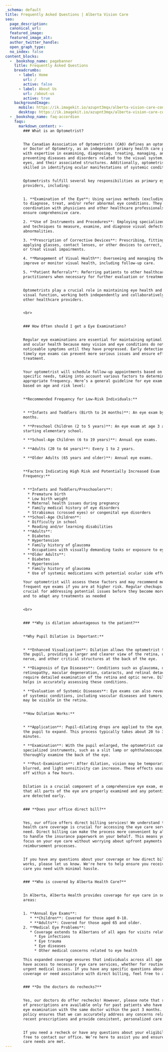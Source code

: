 ```yaml
---
_schema: default
title: Frequently Asked Questions | Alberta Vision Care
seo:
  page_description:
  canonical_url:
  featured_image:
  featured_image_alt:
  author_twitter_handle:
  open_graph_type:
  no_index: false
content_blocks:
  - _bookshop_name: pagebanner
    title: Frequently Asked Questions
    breadcrumbs:
      - label: Home
        url: /
        active: false
      - label: About Us
        url: /about-us
        active: true
    backgroundImage:
      mobile: https://ik.imagekit.io/azupnt3mqx/alberta-vision-care-contact-us.webp
      desktop: https://ik.imagekit.io/azupnt3mqx/alberta-vision-care-contact-us.webp
  - _bookshop_name: faq-accordion
    faqs:
      markdown_content: >-
        ### What is an Optometrist?


        The Canadian Association of Optometrists (CAO) defines an optometrist,
        or Doctor of Optometry, as an independent primary health care provider
        with expertise in examining, diagnosing, treating, managing, and
        preventing diseases and disorders related to the visual system, the
        eyes, and their associated structures. Additionally, optometrists are
        skilled in identifying ocular manifestations of systemic conditions.


        Optometrists fulfill several key responsibilities as primary eye care
        providers, including:


        1. **Examination of the Eye**: Using various methods (excluding surgery)
        to diagnose, treat, and/or refer abnormal eye conditions. They work in
        coordination with physicians and other healthcare professionals to
        ensure comprehensive care.

        2. **Use of Instruments and Procedures**: Employing specialized tools
        and techniques to measure, examine, and diagnose visual defects or eye
        abnormalities.

        3. **Prescription of Corrective Devices**: Prescribing, fitting, and
        applying glasses, contact lenses, or other devices to correct, relieve,
        or treat visual impairments.

        4. **Management of Visual Health**: Overseeing and managing therapy to
        improve or monitor visual health, including follow-up care.

        5. **Patient Referrals**: Referring patients to other healthcare
        practitioners when necessary for further evaluation or treatment.


        Optometrists play a crucial role in maintaining eye health and overall
        visual function, working both independently and collaboratively with
        other healthcare providers.


        <br>


        ### How Often should I get a Eye Examinations?


        Regular eye examinations are essential for maintaining optimal vision
        and ocular health because many vision and eye conditions do not present
        noticeable symptoms until they have progressed. Early detection through
        timely eye exams can prevent more serious issues and ensure effective
        treatment.


        Your optometrist will schedule follow-up appointments based on your
        specific needs, taking into account various factors to determine the
        appropriate frequency. Here’s a general guideline for eye exam frequency
        based on age and risk level:


        **Recommended Frequency for Low-Risk Individuals:**


        * **Infants and Toddlers (Birth to 24 months)**: An eye exam by age 6
        months.

        * **Preschool Children (2 to 5 years)**: An eye exam at age 3 and before
        starting elementary school.

        * **School-Age Children (6 to 19 years)**: Annual eye exams.

        * **Adults (20 to 64 years)**: Every 1 to 2 years.

        * **Older Adults (65 years and older)**: Annual eye exams.


        **Factors Indicating High Risk and Potentially Increased Exam
        Frequency:**


        * **Infants and Toddlers/Preschoolers**:
          * Premature birth
          * Low birth weight
          * Maternal health issues during pregnancy
          * Family medical history of eye disorders
          * Strabismus (crossed eyes) or congenital eye disorders
        * **School-Age Children**:
          * Difficulty in school
          * Reading and/or learning disabilities
        * **Adults**:
          * Diabetes
          * Hypertension
          * Family history of glaucoma
          * Occupations with visually demanding tasks or exposure to eye hazards
        * **Older Adults**:
          * Diabetes
          * Hypertension
          * Family history of glaucoma
          * Use of systemic medications with potential ocular side effects

        Your optometrist will assess these factors and may recommend more
        frequent eye exams if you are at higher risk. Regular checkups are
        crucial for addressing potential issues before they become more serious
        and to adapt any treatments as needed


        <br>


        ### **Why is dilation advantageous to the patient?**


        **Why Pupil Dilation is Important:**


        * **Enhanced Visualization**: Dilation allows the optometrist to open up
        the pupil, providing a larger and clearer view of the retina, optic
        nerve, and other critical structures at the back of the eye.

        * **Diagnosis of Eye Diseases**: Conditions such as glaucoma, diabetic
        retinopathy, macular degeneration, cataracts, and retinal detachment
        require detailed examination of the retina and optic nerve. Dilation
        helps in accurately assessing these conditions.

        * **Evaluation of Systemic Diseases**: Eye exams can also reveal signs
        of systemic conditions, including vascular diseases and tumors, which
        may be visible in the retina.


        **How Dilation Works:**


        * **Application**: Pupil-dilating drops are applied to the eye, causing
        the pupil to expand. This process typically takes about 20 to 30
        minutes.

        * **Examination**: With the pupil enlarged, the optometrist can use
        specialized instruments, such as a slit lamp or ophthalmoscope, to
        thoroughly examine the back of the eye.

        * **Post-Examination**: After dilation, vision may be temporarily
        blurred, and light sensitivity can increase. These effects usually wear
        off within a few hours.


        Dilation is a crucial component of a comprehensive eye exam, ensuring
        that all parts of the eye are properly examined and any potential issues
        are detected early.


        ### **Does your office direct bill?**


        Yes, our office offers direct billing services! We understand that
        health care coverage is crucial for accessing the eye care services you
        need. Direct billing can make the process more convenient by allowing us
        to handle the insurance paperwork on your behalf. This means you can
        focus on your eye care without worrying about upfront payments or
        reimbursement processes.


        If you have any questions about your coverage or how direct billing
        works, please let us know. We're here to help ensure you receive the
        care you need with minimal hassle.


        ### **Who is covered by Alberta Health Care?**


        In Alberta, Alberta Health provides coverage for eye care in several key
        areas:


        1. **Annual Eye Exams**:
           * **Children**: Covered for those aged 0-18.
           * **Adults**: Covered for those aged 65 and older.
        2. **Medical Eye Problems**:
           * Coverage extends to Albertans of all ages for visits related to medical eye issues such as:
             * Eye infections
             * Eye trauma
             * Eye diseases
             * Other medical concerns related to eye health

        This expanded coverage ensures that individuals across all age groups
        have access to necessary eye care services, whether for routine exams or
        urgent medical issues. If you have any specific questions about your
        coverage or need assistance with direct billing, feel free to ask!


        ### **Do the doctors do rechecks?**


        Yes, our doctors do offer rechecks! However, please note that rechecks
        of prescriptions are available only for past patients who have had an
        eye examination with the same doctor within the past 3 months. This
        policy ensures that we can accurately address any concerns related to
        recent prescriptions and provide consistent, personalized care.


        If you need a recheck or have any questions about your eligibility, feel
        free to contact our office. We’re here to assist you and ensure your eye
        care needs are met.
---
```

